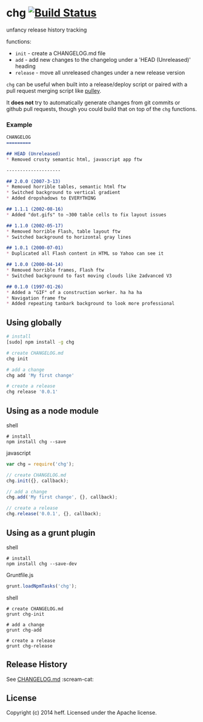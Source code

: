 # chg [![Build Status](https://secure.travis-ci.org/heff/chg.png?branch=master)](http://travis-ci.org/heff/chg)

unfancy release history tracking

functions:
- `init` - create a CHANGELOG.md file
- `add` - add new changes to the changelog under a 'HEAD (Unreleased)' heading
- `release` - move all unreleased changes under a new release version

`chg` can be useful when built into a release/deploy script or paired with a pull request merging script like [pulley](https://github.com/jeresig/pulley).

It **does not** try to automatically generate changes from git commits or github pull requests, though you could build that on top of the `chg` functions.

### Example

```markdown
CHANGELOG
=========

## HEAD (Unreleased)
* Removed crusty semantic html, javascript app ftw

--------------------

## 2.0.0 (2007-3-13)
* Removed horrible tables, semantic html ftw
* Switched background to vertical gradient
* Added dropshadows to EVERYTHING

## 1.1.1 (2002-08-16)
* Added "dot.gifs" to ~300 table cells to fix layout issues

## 1.1.0 (2002-05-17)
* Removed horrible Flash, table layout ftw
* Switched background to horizontal gray lines

## 1.0.1 (2000-07-01)
* Duplicated all Flash content in HTML so Yahoo can see it

## 1.0.0 (2000-04-14)
* Removed horrible frames, Flash ftw
* Switched background to fast moving clouds like 2advanced V3

## 0.1.0 (1997-01-26)
* Added a "GIF" of a construction worker. ha ha ha
* Navigation frame ftw
* Added repeating tanbark background to look more professional

```

## Using globally

```bash
# install
[sudo] npm install -g chg

# create CHANGELOG.md
chg init

# add a change
chg add 'My first change'

# create a release
chg release '0.0.1'
```

## Using as a node module

shell
```shell
# install
npm install chg --save
```

javascript
```js
var chg = require('chg');

// create CHANGELOG.md
chg.init({}, callback);

// add a change
chg.add('My first change', {}, callback);

// create a release
chg.release('0.0.1', {}, callback);
```

## Using as a grunt plugin

shell
```shell
# install
npm install chg --save-dev
```

Gruntfile.js
```js
grunt.loadNpmTasks('chg');
```

shell
```shell
# create CHANGELOG.md
grunt chg-init

# add a change
grunt chg-add

# create a release
grunt chg-release
```

## Release History
See [CHANGELOG.md](CHANGELOG.md) :scream-cat:

## License
Copyright (c) 2014 heff. Licensed under the Apache license.
